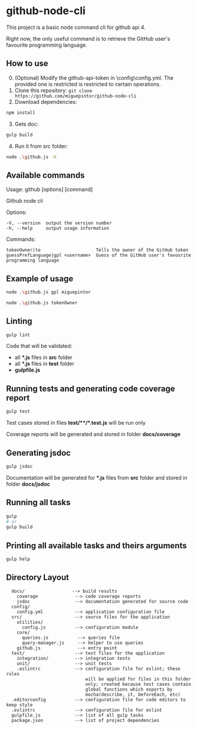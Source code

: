 # github-node-cli

This project is a basic node command cli for github api 4.

Right now, the only useful command is to retrieve the GitHub user's favourite programming language. 

## How to use
0. (Optional) Modify the github-api-token in \config\config.yml. The provided one is restricted is restricted to certain operations.
1. Clone this repository: `git clone https://github.com/miguepintor/github-node-cli`
2. Download dependencies:
```bash
npm install
```
3. Gets doc:
```bash
gulp build
```
4. Run it from src folder:
```bash
node .\github.js -h
```

## Available commands

  Usage: github [options] [command]

  Github node cli


  Options:

    -V, --version  output the version number
    -h, --help     output usage information


  Commands:

    tokenOwner|to                     Tells the owner of the GitHub token
    guessPrefLanguage|gpl <username>  Guess of the GitHub user's favourite programming language

## Example of usage 
```bash
node .\github.js gpl miguepintor
```
```bash
node .\github.js tokenOwner
```
## Linting

```bash
gulp lint
```

Code that will be validated:

- all **\*.js** files in **src** folder
- all **\*.js** files in **test** folder
- **gulpfile.js**

## Running tests and generating code coverage report

```bash
gulp test
```

Test cases stored in files **test/\*\*/\*.test.js** will be run only

Coverage reports will be generated and stored in folder **docs/coverage**

## Generating jsdoc

```bash
gulp jsdoc
```

Documentation will be generated for **\*.js** files from **src** folder and stored in folder **docs/jsdoc**

## Running all tasks

```bash
gulp
# or
gulp build
```

## Printing all available tasks and theirs arguments

```bash
gulp help
```

## Directory Layout

```
  docs/                  --> build results
    coverage              --> code coverage reports
    jsdoc                 --> documentation generated for source code
  config/
    config.yml            --> application configuration file
  src/                    --> source files for the application
    utilities/
      config.js           --> configuration module
    core/
      queries.js           --> queries file
      query-manager.js     --> helper to use queries
    github.js              --> entry point
  test/                   --> test files for the application
    integration/          --> integration tests
    unit/                 --> unit tests
    .eslintrc             --> configuration file for eslint; these rules
                              will be applied for files in this folder
                              only; created because test cases contain
                              global functions which exports by
                              mocha(describe, it, beforeEach, etc)
  .editorconfig           --> configuration file for code editors to keep style
  .eslintrc               --> configuration file for eslint
  gulpfile.js             --> list of all gulp tasks
  package.json            --> list of project dependencies
```
